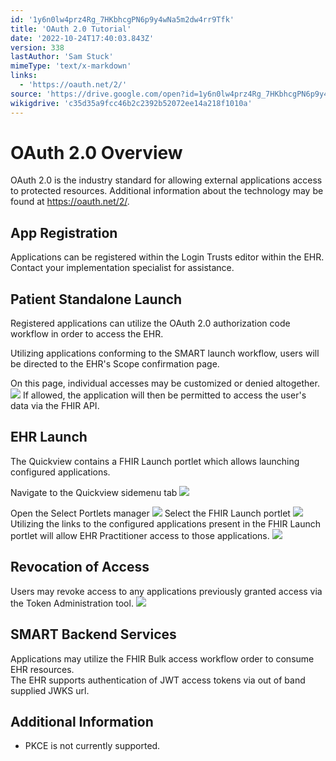 ```yaml
---
id: '1y6n0lw4prz4Rg_7HKbhcgPN6p9y4wNa5m2dw4rr9Tfk'
title: 'OAuth 2.0 Tutorial'
date: '2022-10-24T17:40:03.843Z'
version: 338
lastAuthor: 'Sam Stuck'
mimeType: 'text/x-markdown'
links:
  - 'https://oauth.net/2/'
source: 'https://drive.google.com/open?id=1y6n0lw4prz4Rg_7HKbhcgPN6p9y4wNa5m2dw4rr9Tfk'
wikigdrive: 'c35d35a9fcc46b2c2392b52072ee14a218f1010a'
---
```

# OAuth 2.0 Overview

OAuth 2.0 is the industry standard for allowing external applications access to protected resources. Additional information about the technology may be found at https://oauth.net/2/.


## App Registration

Applications can be registered within the Login Trusts editor within the EHR. Contact your implementation specialist for assistance.

## Patient Standalone Launch

Registered applications can utilize the OAuth 2.0 authorization code workflow in order to access the EHR.

Utilizing applications conforming to the SMART launch workflow, users will be directed to the EHR's Scope confirmation page.

On this page, individual accesses may be customized or denied altogether.
![](../oauth-2.0-tutorial.assets/9342a1b459cf31ae58c01edf74094894.png)
If allowed, the application will then be permitted to access the user's data via the FHIR API.

## EHR Launch

The Quickview contains a FHIR Launch portlet which allows launching configured applications.

Navigate to the Quickview sidemenu tab
![](../oauth-2.0-tutorial.assets/96badb5c6f9b75b63741a94bb9c552f2.png)

Open the Select Portlets manager
![](../oauth-2.0-tutorial.assets/c1629683b0a19ba5d8c3a9b36295fa1c.png)
Select the FHIR Launch portlet
![](../oauth-2.0-tutorial.assets/04d97094b29274c805888eb83963ad69.png)
Utilizing the links to the configured applications present in the FHIR Launch portlet will allow EHR Practitioner access to those applications.
![](../oauth-2.0-tutorial.assets/758ff21d8af26d1e930bcb8aed3706e4.png)

## Revocation of Access

Users may revoke access to any applications previously granted access via the Token Administration tool.
![](../oauth-2.0-tutorial.assets/1c635a0c5501b22f3688af9a5ba043cd.png)

## SMART Backend Services

Applications may utilize the FHIR Bulk access workflow order to consume EHR resources.  
The EHR supports authentication of JWT access tokens via out of band supplied JWKS url.

## Additional Information


* PKCE is not currently supported.
